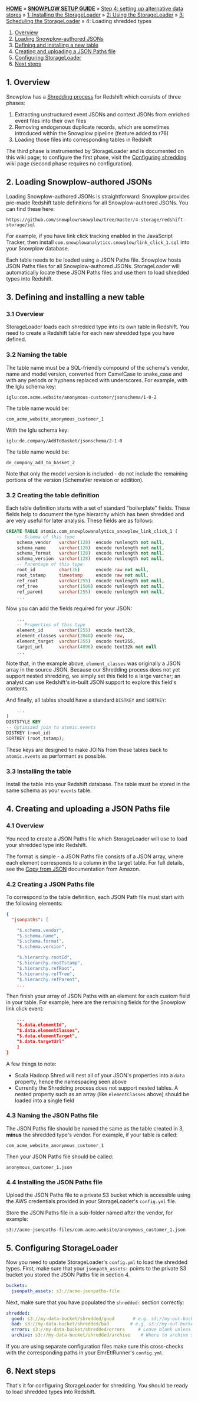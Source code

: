 [**HOME**](Home) » [**SNOWPLOW SETUP GUIDE**](Setting-up-Snowplow) » [Step 4: setting up alternative data stores](Setting-up-alternative-data-stores) » [1: Installing the StorageLoader](1-Installing-the-StorageLoader) » [2: Using the StorageLoader](2-Using-the-StorageLoader) » [3: Scheduling the StorageLoader](3-Scheduling-the-StorageLoader) » 4: Loading shredded types

1. [Overview](#overview)
2. [Loading Snowplow-authored JSONs](#snowplow-jsons)
3. [Defining and installing a new table](#table)
4. [Creating and uploading a JSON Paths file](#jsonpaths)
5. [Configuring StorageLoader](#configure)
6. [Next steps](#next-steps)

<a name="overview"/>

## 1. Overview

Snowplow has a [Shredding process](Shredding) for Redshift which consists of three phases:

1. Extracting unstructured event JSONs and context JSONs from enriched event files into their own files
2. Removing endogenous duplicate records, which are sometimes introduced within the Snowplow pipeline (feature added to r76)
3. Loading those files into corresponding tables in Redshift

The third phase is instrumented by StorageLoader and is documented on this wiki page; to configure the first phase, visit the [Configuring shredding](5-Configuring-shredding) wiki page (second phase requires no configuration).

<a name="snowplow-jsons"/>

## 2. Loading Snowplow-authored JSONs

Loading Snowplow-authored JSONs is straightforward: Snowplow provides pre-made Redshift table definitions for all Snowplow-authored JSONs. You can find these here:

    https://github.com/snowplow/snowplow/tree/master/4-storage/redshift-storage/sql

For example, if you have link click tracking enabled in the JavaScript Tracker, then install `com.snowplowanalytics.snowplow/link_click_1.sql` into your Snowplow database.

Each table needs to be loaded using a JSON Paths file. Snowplow hosts JSON Paths files for all Snowplow-authored JSONs. StorageLoader will automatically locate these JSON Paths files and use them to load shredded types into Redshift.

<a name="overview"/>

## 3. Defining and installing a new table

### 3.1 Overview

StorageLoader loads each shredded type into its own table in Redshift. You need to create a Redshift table for each new shredded type you have defined.

### 3.2 Naming the table

The table name must be a SQL-friendly compound of the schema's vendor, name and model version, converted from CamelCase to snake_case and with any periods or hyphens replaced with underscores. For example, with the Iglu schema key:

    iglu:com.acme.website/anonymous-customer/jsonschema/1-0-2

The table name would be:

    com_acme_website_anonymous_customer_1

With the Iglu schema key:

    iglu:de.company/AddToBasket/jsonschema/2-1-0

The table name would be:

    de_company_add_to_basket_2

Note that only the model version is included - do not include the remaining portions of the version (SchemaVer revision or addition).

### 3.2 Creating the table definition

Each table definition starts with a set of standard "boilerplate" fields. These fields help to document the type hierarchy which has been shredded and are very useful for later analysis. These fields are as follows:

```sql
CREATE TABLE atomic.com_snowplowanalytics_snowplow_link_click_1 (
    -- Schema of this type
    schema_vendor   varchar(128)  encode runlength not null,
    schema_name     varchar(128)  encode runlength not null,
    schema_format   varchar(128)  encode runlength not null,
    schema_version  varchar(128)  encode runlength not null,
	-- Parentage of this type
	root_id         char(36)      encode raw not null,
	root_tstamp     timestamp     encode raw not null,
	ref_root        varchar(255)  encode runlength not null,
	ref_tree        varchar(1500) encode runlength not null,
	ref_parent      varchar(255)  encode runlength not null,
	...
```

Now you can add the fields required for your JSON:

```sql
	...
	-- Properties of this type
	element_id      varchar(255)  encode text32k,
	element_classes varchar(2048) encode raw,
	element_target  varchar(255)  encode text255,
	target_url      varchar(4096) encode text32k not null
	...
```

Note that, in the example above, `element_classes` was originally a JSON array in the source JSON. Because our Shredding process does not yet support nested shredding, we simply set this field to a large varchar; an analyst can use Redshift's in-built JSON support to explore this field's contents.

And finally, all tables should have a standard `DISTKEY` and `SORTKEY`:

```sql
    ...
)
DISTSTYLE KEY
-- Optimized join to atomic.events
DISTKEY (root_id)
SORTKEY (root_tstamp);
```

These keys are designed to make JOINs from these tables back to `atomic.events` as performant as possible.

### 3.3 Installing the table

Install the table into your Redshift database. The table must be stored in the same schema as your `events` table.

<a name="jsonpaths"/>

## 4. Creating and uploading a JSON Paths file

### 4.1 Overview

You need to create a JSON Paths file which StorageLoader will use to load your shredded type into Redshift.

The format is simple - a JSON Paths file consists of a JSON array, where each element corresponds to a column in the target table. For full details, see the [Copy from JSON](http://docs.aws.amazon.com/redshift/latest/dg/copy-usage_notes-copy-from-json.html) documentation from Amazon.

### 4.2 Creating a JSON Paths file

To correspond to the table definition, each JSON Path file must start with the following elements:

```json
{
  "jsonpaths": [

    "$.schema.vendor",
    "$.schema.name",
    "$.schema.format",
    "$.schema.version",

    "$.hierarchy.rootId",
    "$.hierarchy.rootTstamp",
    "$.hierarchy.refRoot",
    "$.hierarchy.refTree",
    "$.hierarchy.refParent",
    ...
```

Then finish your array of JSON Paths with an element for each custom field in your table. For example, here are the remaining fields for the Snowplow link click event:

```json
	...
    "$.data.elementId",
    "$.data.elementClasses",
    "$.data.elementTarget",
    "$.data.targetUrl"
    ]
}
```

A few things to note:

* Scala Hadoop Shred will nest all of your JSON's properties into a `data` property, hence the namespacing seen above
* Currently the Shredding process does not support nested tables. A nested property such as an array (like `elementClasses` above) should be loaded into a single field

### 4.3 Naming the JSON Paths file

The JSON Paths file should be named the same as the table created in 3, **minus** the shredded type's vendor. For example, if your table is called:

    com_acme_website_anonymous_customer_1

Then your JSON Paths file should be called:

    anonymous_customer_1.json

### 4.4 Installing the JSON Paths file

Upload the JSON Paths file to a private S3 bucket which is accessible using the AWS credentials provided in your StorageLoader's `config.yml` file.

Store the JSON Paths file in a sub-folder named after the vendor, for example:

    s3://acme-jsonpaths-files/com.acme.website/anonymous_customer_1.json

<a name="configure"/>

## 5. Configuring StorageLoader

Now you need to update StorageLoader's `config.yml` to load the shredded types. First, make sure that your `jsonpath_assets:` points to the private S3 bucket you stored the JSON Paths file in section 4.

```yaml
buckets:
  jsonpath_assets: s3://acme-jsonpaths-file
```

Next, make sure that you have populated the `shredded:` section correctly:

```yaml
shredded:
  good: s3://my-data-bucket/shredded/good       # e.g. s3://my-out-bucket/shredded/good
  bad: s3://my-data-bucket/shredded/bad        # e.g. s3://my-out-bucket/shredded/bad
  errors: s3://my-data-bucket/shredded/errors     # Leave blank unless :continue_on_unexpected_error: set to true below
  archive: s3://my-data-bucket/shredded/archive    # Where to archive shredded events to, e.g. s3://my-archive-bucket/shredded
```

If you are using separate configuration files make sure this cross-checks with the corresponding paths in your EmrEtlRunner's `config.yml`.

<a name="next-steps"/>

## 6. Next steps

That's it for configuring StorageLoader for shredding. You should be ready to load shredded types into Redshift.
